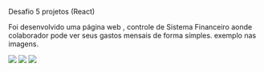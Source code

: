 Desafio 5 projetos (React)

Foi desenvolvido uma página web , controle de Sistema Financeiro aonde colaborador pode ver seus gastos mensais de forma símples.
exemplo nas imagens.

<img src="txt1.png"/>
<img src="txt2.png"/>
<img src="txt3.png"/>
